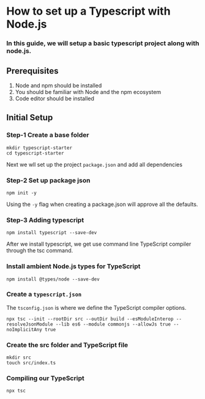 # How to set up a Typescript with Node.js 

### In this guide, we will setup a basic typescript project along with node.js.

## Prerequisites
1. Node and npm should be installed
2. You should be familiar with Node and the npm ecosystem
3. Code editor should be installed

## Initial Setup 

### Step-1 Create a base folder
```shell
mkdir typescript-starter
cd typescript-starter
```
Next we wll set up the project ``package.json`` and add all dependencies

### Step-2 Set up package json

```shell
npm init -y
```

Using the ``-y`` flag when creating a package.json will approve all the defaults.


### Step-3 Adding typescript
```shell
npm install typescript --save-dev
```
After we install typescript, we get use command line TypeScript compiler through the tsc command.


### Install ambient Node.js types for TypeScript

```shell
npm install @types/node --save-dev
```


### Create a ``typescript.json``
The ``tsconfig.json`` is where we define the TypeScript compiler options.

```shell
npx tsc --init --rootDir src --outDir build --esModuleInterop --resolveJsonModule --lib es6 --module commonjs --allowJs true --noImplicitAny true
```

### Create the src folder and TypeScript file

```shell
mkdir src
touch src/index.ts
```

### Compiling our TypeScript

```shell
npx tsc
```


